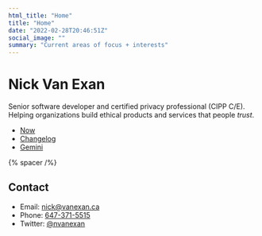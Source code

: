 ```yaml
---
html_title: "Home"
title: "Home"
date: "2022-02-28T20:46:51Z"
social_image: ""
summary: "Current areas of focus + interests"
---
```


# Nick Van Exan

Senior software developer and certified privacy professional (CIPP C/E). Helping organizations build ethical products and services that people _trust_.

- [Now](/now)
- [Changelog](/changelog)
- [Gemini](/posts/gemini)

{% spacer /%}

## Contact

- Email: [nick@vanexan.ca](mailto:nick@vanexan.ca)
- Phone: [647-371-5515](tel:1-647-371-5515)
- Twitter: [@nvanexan](https://twitter.com/nvanexan)
